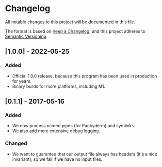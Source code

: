 # Changelog

All notable changes to this project will be documented in this file.

The format is based on [Keep a Changelog](https://keepachangelog.com/en/1.0.0/),
and this project adheres to [Semantic Versioning](https://semver.org/spec/v2.0.0.html).

## [1.0.0] - 2022-05-25

### Added

- Official 1.0.0 release, because this program has been used in production for years.
- Binary builds for more platforms, including M1.

## [0.1.1] - 2017-05-16

### Added

- We now process named pipes (for Pachyderm) and symlinks.
- We also add more extensive debug logging.

### Changed

- We want to guarantee that our output file always has headers (it's a nice invariant), so we fail if we have no input files.
